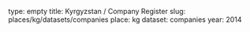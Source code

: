 type: empty
title: Kyrgyzstan / Company Register
slug: places/kg/datasets/companies
place: kg
dataset: companies
year: 2014
